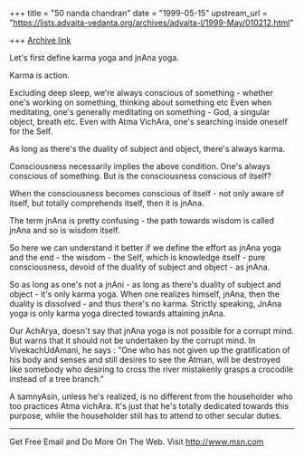 +++
title = "50 nanda chandran"
date = "1999-05-15"
upstream_url = "https://lists.advaita-vedanta.org/archives/advaita-l/1999-May/010212.html"

+++
[Archive link](https://lists.advaita-vedanta.org/archives/advaita-l/1999-May/010212.html)

Let's first define karma yoga and jnAna yoga.

Karma is action.

Excluding deep sleep, we're always conscious of something - whether one's
working on something, thinking about something etc Even when meditating,
one's generally meditating on something - God, a singular object, breath
etc. Even with Atma VichAra, one's searching inside oneself for the Self.

As long as there's the duality of subject and object, there's always karma.

Consciousness necessarily implies the above condition. One's always
conscious of something. But is the consciousness conscious of itself?

When the consciousness becomes conscious of itself - not only aware of
itself, but totally comprehends itself, then it is jnAna.

The term jnAna is pretty confusing - the path towards wisdom is called jnAna
and so is wisdom itself.

So here we can understand it better if we define the effort as jnAna yoga
and the end - the wisdom - the Self, which is knowledge itself - pure
consciousness, devoid of the duality of subject and object - as jnAna.

So as long as one's not a jnAni - as long as there's duality of subject and
object - it's only karma yoga. When one realizes himself, jnAna, then the
duality is dissolved - and thus there's no karma. Strictly speaking, JnAna
yoga is only karma yoga directed towards attaining jnAna.

Our AchArya, doesn't say that jnAna yoga is not possible for a corrupt mind.
But warns that it should not be undertaken by the corrupt mind. In
VivekachUdAmani, he says : "One who has not given up the gratification of
his body and senses and still desires to see the Atman, will be destroyed
like somebody who desiring to cross the river mistakenly grasps a crocodile
instead of a tree branch."

A samnyAsin, unless he's realized, is no different from the householder who
too practices Atma vichAra. It's just that he's totally dedicated towards
this purpose, while the householder still has to attend to other secular
duties.


_______________________________________________________________
Get Free Email and Do More On The Web. Visit http://www.msn.com

